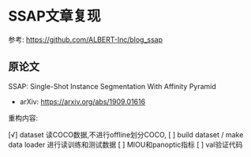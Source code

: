 # SSAP文章复现

参考: https://github.com/ALBERT-Inc/blog_ssap

## 原论文
SSAP: Single-Shot Instance Segmentation With Affinity Pyramid
- arXiv: https://arxiv.org/abs/1909.01616


重构内容:

[√] dataset 读COCO数据,不进行offline划分COCO,
[ ] build dataset / make data loader 进行读训练和测试数据
[ ] MIOU和panoptic指标
[ ] val验证代码
